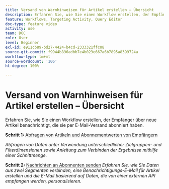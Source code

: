 ```yaml
---
title: Versand von Warnhinweisen für Artikel erstellen – Übersicht
description: Erfahren Sie, wie Sie einen Workflow erstellen, der Empfänger über neue Artikel benachrichtigt, die sie per E-Mail-Versand abonniert haben.
feature: Workflows, Targeting Activity, Query Editor
doc-type: feature video
activity: use
team: DOC
role: User
level: Beginner
exl-id: e911cb89-bd27-4424-b4cd-2333321ffc08
source-git-commit: f9944b896adbb7e4b023e667a6b7895a8399724a
workflow-type: tm+mt
source-wordcount: '106'
ht-degree: 100%

---
```


# Versand von Warnhinweisen für Artikel erstellen – Übersicht

Erfahren Sie, wie Sie einen Workflow erstellen, der Empfänger über neue Artikel benachrichtigt, die sie per E-Mail-Versand abonniert haben.

**Schritt 1:** [Abfragen von Artikeln und Abonnementwerten von Empfängern](/help/tutorial-use-soap-apis/query-articles-and-recipient-subscription-values.md)

*Abfragen von Daten unter Verwendung unterschiedlicher Zielgruppen- und Filterdimensionen sowie Anleitung zum Verbinden der Ergebnisse mithilfe einer Schnittmenge.*

**Schritt 2:** [Nachrichten an Abonnenten senden](/help/tutorial-use-soap-apis/send-delivery-to-subscribed-recipients.md)
*Erfahren Sie, wie Sie Daten aus zwei Segmenten verbinden, eine Benachrichtigungs-E-Mail für Artikel erstellen und die E-Mail basierend auf Daten, die von einer externen API empfangen werden, personalisieren.*
